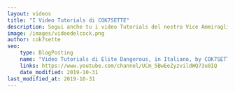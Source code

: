 ```yaml
---
layout: videos
title: "I Video Tutorials di COK7SETTE" 
description: Segui anche tu i video Tutorials del nostro Vice Ammiraglio per arrivare lá... dove nessun video è mai giunto prima
image: /images/videodelcock.png
author: cok7sette
seo:
    type: BlogPosting
    name: "Video Tutorials di Elite Dangerous, in Italiano, by COK7SETTE"
    links: https://www.youtube.com/channel/UCm_5BwEeZyzvildWQ73u0IQ
    date_modified: 2019-10-31
last_modified_at: 2019-10-31
---
```

